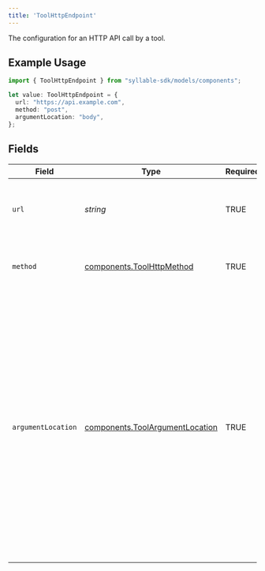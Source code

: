 ```yaml
---
title: 'ToolHttpEndpoint'
---
```


The configuration for an HTTP API call by a tool.

## Example Usage

```typescript
import { ToolHttpEndpoint } from "syllable-sdk/models/components";

let value: ToolHttpEndpoint = {
  url: "https://api.example.com",
  method: "post",
  argumentLocation: "body",
};
```

## Fields

| Field                                                                                                                                                                                                                                                       | Type                                                                                                                                                                                                                                                        | Required                                                                                                                                                                                                                                                    | Description                                                                                                                                                                                                                                                 | Example                                                                                                                                                                                                                                                     |
| ----------------------------------------------------------------------------------------------------------------------------------------------------------------------------------------------------------------------------------------------------------- | ----------------------------------------------------------------------------------------------------------------------------------------------------------------------------------------------------------------------------------------------------------- | ----------------------------------------------------------------------------------------------------------------------------------------------------------------------------------------------------------------------------------------------------------- | ----------------------------------------------------------------------------------------------------------------------------------------------------------------------------------------------------------------------------------------------------------- | ----------------------------------------------------------------------------------------------------------------------------------------------------------------------------------------------------------------------------------------------------------- |
| `url`                                                                                                                                                                                                                                                       | *string*                                                                                                                                                                                                                                                    | TRUE                                                                                                                                                                                                                                          | The endpoint URL of the external service to call.                                                                                                                                                                                                           | https://api.example.com                                                                                                                                                                                                                                     |
| `method`                                                                                                                                                                                                                                                    | [components.ToolHttpMethod](/sdk-docs/models/components/toolhttpmethod)                                                                                                                                                                                      | TRUE                                                                                                                                                                                                                                          | The HTTP method to use for a tool HTTP request.                                                                                                                                                                                                             |                                                                                                                                                                                                                                                             |
| `argumentLocation`                                                                                                                                                                                                                                          | [components.ToolArgumentLocation](/sdk-docs/models/components/toolargumentlocation)                                                                                                                                                                          | TRUE                                                                                                                                                                                                                                          | The location of the argument in a tool HTTP request.<br/>'body' is used for JSON data in the POST request body.<br/>'form' is used for form data in the POST request body.<br/>'path' is used for URL path parameters.<br/>'query' is used for query parameters in the URL. |                                                                                                                                                                                                                                                             |